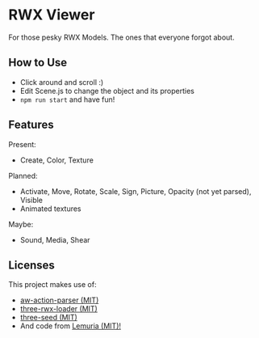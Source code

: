 # RWX Viewer

For those pesky RWX Models. The ones that everyone forgot about.

## How to Use

* Click around and scroll :)
* Edit Scene.js to change the object and its properties
* `npm run start` and have fun!

## Features

Present:

* Create, Color, Texture

Planned:

* Activate, Move, Rotate, Scale, Sign, Picture, Opacity (not yet parsed), Visible
* Animated textures

Maybe:

* Sound, Media, Shear

## Licenses

This project makes use of:

* [aw-action-parser (MIT)](https://github.com/Heldroe/aw-action-parser/blob/main/LICENSE)
* [three-rwx-loader (MIT)](https://github.com/Blaxar/three-rwx-loader)
* [three-seed (MIT)](https://github.com/edwinwebb/three-seed/blob/master/LICENSE)
* And code from [Lemuria (MIT)!](https://github.com/7185/lemuria)
